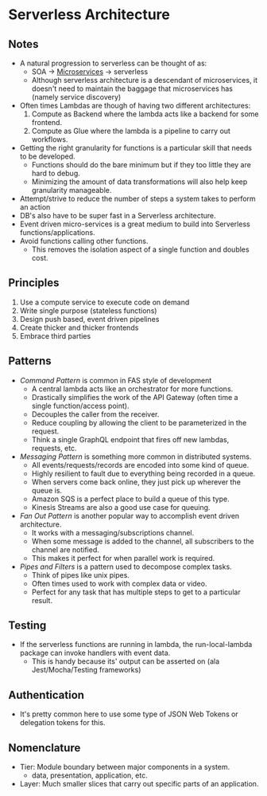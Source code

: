 # Serverless Architecture

## Notes

* A natural progression to serverless can be thought of as:
  * SOA -> [Microservices][ms] -> serverless
  * Although serverless architecture is a descendant of microservices, 
      it doesn't need to maintain the baggage that microservices has 
      (namely service discovery)
* Often times Lambdas are though of having two different architectures:
  1. Compute as Backend where the lambda acts like a backend for some frontend.
  1. Compute as Glue where the lambda is a pipeline to carry out workflows.
* Getting the right granularity for functions is a particular skill that needs to be developed.
  * Functions should do the bare minimum but if they too little they are hard to debug.
  * Minimizing the amount of data transformations will also help keep granularity manageable.
* Attempt/strive to reduce the number of steps a system takes to perform an action
* DB's also have to be super fast in a Serverless architecture.
* Event driven micro-services is a great medium to build into Serverless functions/applications.
* Avoid functions calling other functions. 
	* This removes the isolation aspect of a single function and doubles cost.

## Principles

1. Use a compute service to execute code on demand
1. Write single purpose (stateless functions)
1. Design push based, event driven pipelines
1. Create thicker and thicker frontends
1. Embrace third parties

## Patterns

* _Command Pattern_ is common in FAS style of development
  * A central lambda acts like an orchestrator for more functions.
  * Drastically simplifies the work of the API Gateway (often time a single function/access point).
  * Decouples the caller from the receiver.
  * Reduce coupling by allowing the client to be parameterized in the request.
  * Think a single GraphQL endpoint that fires off new lambdas, requests, etc.
* _Messaging Pattern_ is something more common in distributed systems.
  * All events/requests/records are encoded into some kind of queue.
  * Highly resilient to fault due to everything being recorded in a queue.
  * When servers come back online, they just pick up wherever the queue is.
  * Amazon SQS is a perfect place to build a queue of this type.
  * Kinesis Streams are also a good use case for queuing.
* _Fan Out Pattern_ is another popular way to accomplish event driven architecture.
  * It works with a messaging/subscriptions channel.
  * When some message is added to the channel, all subscribers to the channel are notified.
  * This makes it perfect for when parallel work is required.
* _Pipes and Filters_ is a pattern used to decompose complex tasks.
  * Think of pipes like unix pipes.
  * Often times used to work with complex data or video.
  * Perfect for any task that has multiple steps to get to a particular result.

## Testing

* If the serverless functions are running in lambda, the run-local-lambda package can invoke handlers with event data.
  * This is handy because its' output can be asserted on (ala Jest/Mocha/Testing frameworks)

## Authentication

* It's pretty common here to use some type of JSON Web Tokens or delegation tokens for this.

## Nomenclature

* Tier: Module boundary between major components in a system.
  * data, presentation, application, etc.
* Layer: Much smaller slices that carry out specific parts of an application.

[ms]: /Microservices
